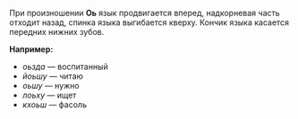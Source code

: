 При произношении **Оь** язык продвигается вперед, надкорневая часть отходит назад, спинка языка выгибается кверху. Кончик языка касается передних нижних зубов.

**Например:**
 - *оьзда* — воспитанный
 - *йоьшу* — читаю
 - *оьшу* — нужно
 - *лоьху* — ищет
 - *кхоьш* — фасоль
